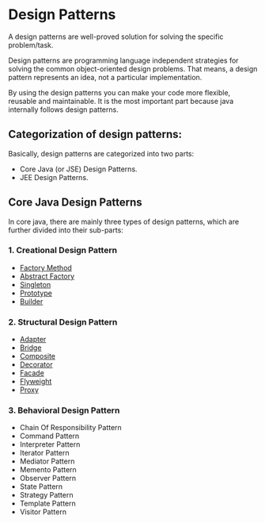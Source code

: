 # Design Patterns
A design patterns are well-proved solution for solving the specific problem/task.

Design patterns are programming language independent strategies for solving the common object-oriented design problems. That means, a design pattern represents an idea, not a particular implementation.

By using the design patterns you can make your code more flexible, reusable and maintainable. It is the most important part because java internally follows design patterns.

## Categorization of design patterns:
Basically, design patterns are categorized into two parts:

- Core Java (or JSE) Design Patterns.
- JEE Design Patterns.

## Core Java Design Patterns
In core java, there are mainly three types of design patterns, which are further divided into their sub-parts:

### 1. Creational Design Pattern
- [Factory Method](Creational/Factory)
- [Abstract Factory](Creational/Abstract_Factory)
- [Singleton](Creational/Singleton)
- [Prototype](Creational/Prototype)
- [Builder](Creational/Builder)
### 2. Structural Design Pattern
- [Adapter](Structural/Adapter)
- [Bridge](Structural/Bridge)
- [Composite](Structural/Composite/README.md)
- [Decorator](Structural/Decorator/README.md)
- [Facade](Structural/Facade/README.md)
- [Flyweight](Structural/Fly_Weight/README.md)
- [Proxy](Structural/Proxy/README.md)
### 3. Behavioral Design Pattern
- Chain Of Responsibility Pattern
- Command Pattern
- Interpreter Pattern
- Iterator Pattern
- Mediator Pattern
- Memento Pattern
- Observer Pattern
- State Pattern
- Strategy Pattern
- Template Pattern
- Visitor Pattern
 
